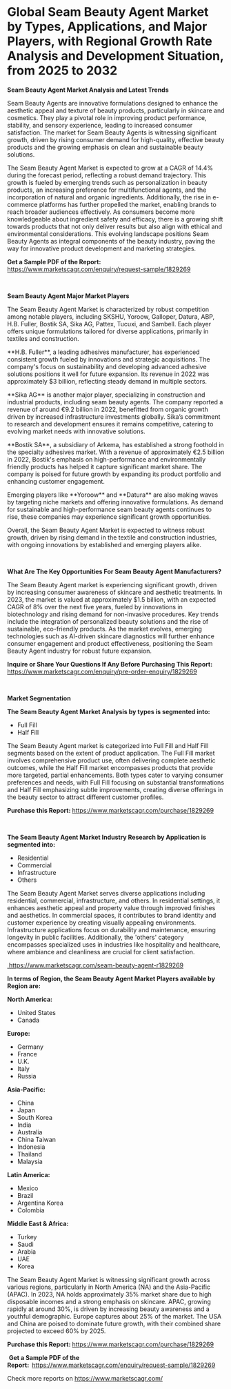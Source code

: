 <p><h1>Global Seam Beauty Agent Market by Types, Applications, and Major Players, with Regional Growth Rate Analysis and Development Situation, from 2025 to 2032</h1></p><p><strong>Seam Beauty Agent Market Analysis and Latest Trends</strong></p>
<p><p>Seam Beauty Agents are innovative formulations designed to enhance the aesthetic appeal and texture of beauty products, particularly in skincare and cosmetics. They play a pivotal role in improving product performance, stability, and sensory experience, leading to increased consumer satisfaction. The market for Seam Beauty Agents is witnessing significant growth, driven by rising consumer demand for high-quality, effective beauty products and the growing emphasis on clean and sustainable beauty solutions.</p><p>The Seam Beauty Agent Market is expected to grow at a CAGR of 14.4% during the forecast period, reflecting a robust demand trajectory. This growth is fueled by emerging trends such as personalization in beauty products, an increasing preference for multifunctional agents, and the incorporation of natural and organic ingredients. Additionally, the rise in e-commerce platforms has further propelled the market, enabling brands to reach broader audiences effectively. As consumers become more knowledgeable about ingredient safety and efficacy, there is a growing shift towards products that not only deliver results but also align with ethical and environmental considerations. This evolving landscape positions Seam Beauty Agents as integral components of the beauty industry, paving the way for innovative product development and marketing strategies.</p></p>
<p><strong>Get a Sample PDF of the Report:&nbsp;</strong> <a href="https://www.marketscagr.com/enquiry/request-sample/1829269?utm_campaign=1166&utm_medium=2&utm_source=Github&utm_content=ia&utm_term=31012025&utm_id=seam-beauty-agent">https://www.marketscagr.com/enquiry/request-sample/1829269</a></p>
<p>&nbsp;</p>
<p><strong>Seam Beauty Agent Major Market Players</strong></p>
<p><p>The Seam Beauty Agent Market is characterized by robust competition among notable players, including SKSHU, Yoroow, Galloper, Datura, ABP, H.B. Fuller, Bostik SA, Sika AG, Pattex, Tucuxi, and Sambell. Each player offers unique formulations tailored for diverse applications, primarily in textiles and construction.</p><p>**H.B. Fuller**, a leading adhesives manufacturer, has experienced consistent growth fueled by innovations and strategic acquisitions. The company's focus on sustainability and developing advanced adhesive solutions positions it well for future expansion. Its revenue in 2022 was approximately $3 billion, reflecting steady demand in multiple sectors.</p><p>**Sika AG** is another major player, specializing in construction and industrial products, including seam beauty agents. The company reported a revenue of around €9.2 billion in 2022, benefitted from organic growth driven by increased infrastructure investments globally. Sika’s commitment to research and development ensures it remains competitive, catering to evolving market needs with innovative solutions.</p><p>**Bostik SA**, a subsidiary of Arkema, has established a strong foothold in the specialty adhesives market. With a revenue of approximately €2.5 billion in 2022, Bostik's emphasis on high-performance and environmentally friendly products has helped it capture significant market share. The company is poised for future growth by expanding its product portfolio and enhancing customer engagement.</p><p>Emerging players like **Yoroow** and **Datura** are also making waves by targeting niche markets and offering innovative formulations. As demand for sustainable and high-performance seam beauty agents continues to rise, these companies may experience significant growth opportunities.</p><p>Overall, the Seam Beauty Agent Market is expected to witness robust growth, driven by rising demand in the textile and construction industries, with ongoing innovations by established and emerging players alike.</p></p>
<p>&nbsp;</p>
<p><strong>What Are The Key Opportunities For Seam Beauty Agent Manufacturers?</strong></p>
<p><p>The Seam Beauty Agent market is experiencing significant growth, driven by increasing consumer awareness of skincare and aesthetic treatments. In 2023, the market is valued at approximately $1.5 billion, with an expected CAGR of 8% over the next five years, fueled by innovations in biotechnology and rising demand for non-invasive procedures. Key trends include the integration of personalized beauty solutions and the rise of sustainable, eco-friendly products. As the market evolves, emerging technologies such as AI-driven skincare diagnostics will further enhance consumer engagement and product effectiveness, positioning the Seam Beauty Agent industry for robust future expansion.</p></p>
<p><strong>Inquire or Share Your Questions If Any Before Purchasing This Report:</strong> <a href="https://www.marketscagr.com/enquiry/pre-order-enquiry/1829269?utm_campaign=1166&utm_medium=2&utm_source=Github&utm_content=ia&utm_term=31012025&utm_id=seam-beauty-agent">https://www.marketscagr.com/enquiry/pre-order-enquiry/1829269</a></p>
<p>&nbsp;</p>
<p><strong>Market Segmentation</strong></p>
<p><strong>The Seam Beauty Agent Market Analysis by types is segmented into:</strong></p>
<p><ul><li>Full Fill</li><li>Half Fill</li></ul></p>
<p><p>The Seam Beauty Agent market is categorized into Full Fill and Half Fill segments based on the extent of product application. The Full Fill market involves comprehensive product use, often delivering complete aesthetic outcomes, while the Half Fill market encompasses products that provide more targeted, partial enhancements. Both types cater to varying consumer preferences and needs, with Full Fill focusing on substantial transformations and Half Fill emphasizing subtle improvements, creating diverse offerings in the beauty sector to attract different customer profiles.</p></p>
<p><strong>Purchase this Report:&nbsp;</strong><a href="https://www.marketscagr.com/purchase/1829269?utm_campaign=1166&utm_medium=2&utm_source=Github&utm_content=ia&utm_term=31012025&utm_id=seam-beauty-agent">https://www.marketscagr.com/purchase/1829269</a></p>
<p>&nbsp;</p>
<p><strong>The Seam Beauty Agent Market Industry Research by Application is segmented into:</strong></p>
<p><ul><li>Residential</li><li>Commercial</li><li>Infrastructure</li><li>Others</li></ul></p>
<p><p>The Seam Beauty Agent Market serves diverse applications including residential, commercial, infrastructure, and others. In residential settings, it enhances aesthetic appeal and property value through improved finishes and aesthetics. In commercial spaces, it contributes to brand identity and customer experience by creating visually appealing environments. Infrastructure applications focus on durability and maintenance, ensuring longevity in public facilities. Additionally, the 'others' category encompasses specialized uses in industries like hospitality and healthcare, where ambiance and cleanliness are crucial for client satisfaction.</p></p>
<p><a href="https://www.marketscagr.com/seam-beauty-agent-r1829269?utm_campaign=1166&utm_medium=2&utm_source=Github&utm_content=ia&utm_term=31012025&utm_id=seam-beauty-agent">&nbsp;https://www.marketscagr.com/seam-beauty-agent-r1829269</a></p>
<p><strong>In terms of Region, the Seam Beauty Agent Market Players available by Region are:</strong></p>
<p>
    <p> <strong> North America: </strong>
        <ul>
            <li>United States</li>
            <li>Canada</li>
        </ul>
        </p> 
    <p> <strong> Europe: </strong>
        <ul>
            <li>Germany</li>
            <li>France</li>
            <li>U.K.</li>
            <li>Italy</li>
            <li>Russia</li>
        </ul>
        </p> 
    <p> <strong> Asia-Pacific: </strong>
        <ul>
            <li>China</li>
            <li>Japan</li>
            <li>South Korea</li>
            <li>India</li>
            <li>Australia</li>
            <li>China Taiwan</li>
            <li>Indonesia</li>
            <li>Thailand</li>
            <li>Malaysia</li>
        </ul>
        </p> 
    <p> <strong> Latin America: </strong>
        <ul>
            <li>Mexico</li>
            <li>Brazil</li>
            <li>Argentina Korea</li>
            <li>Colombia</li>
        </ul>
        </p> 
    <p> <strong> Middle East & Africa: </strong>
        <ul>
            <li>Turkey</li>
            <li>Saudi</li>
            <li>Arabia</li>
            <li>UAE</li>
            <li>Korea</li>
        </ul>
    </p>
    </p>
<p><p>The Seam Beauty Agent Market is witnessing significant growth across various regions, particularly in North America (NA) and the Asia-Pacific (APAC). In 2023, NA holds approximately 35% market share due to high disposable incomes and a strong emphasis on skincare. APAC, growing rapidly at around 30%, is driven by increasing beauty awareness and a youthful demographic. Europe captures about 25% of the market. The USA and China are poised to dominate future growth, with their combined share projected to exceed 60% by 2025.</p></p>
<p><strong>Purchase this Report: </strong><a href="https://www.marketscagr.com/purchase/1829269?utm_campaign=1166&utm_medium=2&utm_source=Github&utm_content=ia&utm_term=31012025&utm_id=seam-beauty-agent">https://www.marketscagr.com/purchase/1829269</a></p>
<p>&nbsp;<strong>Get a Sample PDF of the Report:&nbsp;&nbsp;</strong><a href="https://www.marketscagr.com/enquiry/request-sample/1829269?utm_campaign=1166&utm_medium=2&utm_source=Github&utm_content=ia&utm_term=31012025&utm_id=seam-beauty-agent">https://www.marketscagr.com/enquiry/request-sample/1829269</a></p>
<p><strong></strong></p>
<p>Check more reports on <a href="https://www.marketscagr.com/?utm_campaign=1166&utm_medium=2&utm_source=Github&utm_content=ia&utm_term=31012025&utm_id=seam-beauty-agent">https://www.marketscagr.com/</a></p>